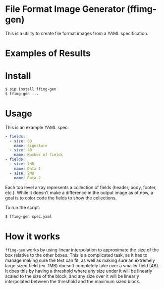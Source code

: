 # File Format Image Generator (ffimg-gen)
This is a utility to create file format images from a YAML specification.

# Examples of Results

# Install
```bash
$ pip install ffimg-gen
$ ffimg-gen ...
```

# Usage
This is an example YAML spec:
```yaml
- fields:
  - size: 8B
    name: Signature
  - size: 4B
    name: Number of fields
- fields:
  - size: 1MB
    name: Data 1
  - size: 2MB
    name: Data 2
```
Each top level array represents a collection of fields (header, body, footer, etc.). While it doesn't make a difference in the output image as of now, a goal is to color code the fields to show the collections.

To run the script:
```bash
$ ffimg-gen spec.yaml
```

# How it works
`ffimg-gen` works by using linear interpolation to approximate the size of the box relative to the other boxes. This is a complicated task, as it has to manage making sure the text can fit, as well as making sure an extremely large sized field (ex. 1MB) doesn't completely take over a smaller field (4B). It does this by having a threshold where any size under it will be linearly scaled to the size of the block, and any size over it will be linearly interpolated between the threshold and the maximum sized block.

